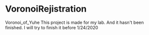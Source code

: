 # VoronoiRejistration
Voronoi_of_Yuhe
This project is made for my lab. And it hasn't been finished.
I will try to finish it before 1/24/2020
